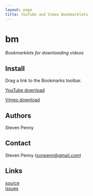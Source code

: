 ```yaml
---
layout: page
title: YouTube and Vimeo Bookmarklets
---
```


# bm
*Bookmarklets for downloading videos* 

## Install
Drag a link to the Bookmarks toolbar.

[YouTube download][y]

[Vimeo download][v]

## Authors
Steven Penny

## Contact
Steven Penny (svnpenn@gmail.com)

## Links
[source](http://github.com/svnpenn/bm)  
[issues](http://github.com/svnpenn/bm/issues)  

[v]:javascript:document.body.appendChild(document.createElement('script')).src='http://svnpenn.github.com/bm/vimeo.js';void(0)
[y]:javascript:document.body.appendChild(document.createElement('script')).src='http://svnpenn.github.com/bm/yt.js';void(0)
